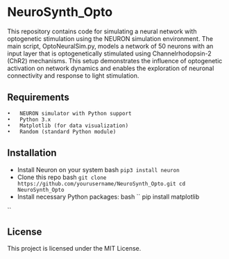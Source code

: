 # NeuroSynth_Opto
This repository contains code for simulating a neural network with optogenetic stimulation using the NEURON simulation environment. The main script, OptoNeuralSim.py, models a network of 50 neurons with an input layer that is optogenetically stimulated using Channelrhodopsin-2 (ChR2) mechanisms. This setup demonstrates the influence of optogenetic activation on network dynamics and enables the exploration of neuronal connectivity and response to light stimulation.
## Requirements
	•	NEURON simulator with Python support
	•	Python 3.x
	•	Matplotlib (for data visualization)
	•	Random (standard Python module)

## Installation
- Install Neuron on your system
bash ``
pip3 install neuron
``
- Clone this repo
bash ``
git clone https://github.com/yourusername/NeuroSynth_Opto.git
cd NeuroSynth_Opto
``
- Install necessary Python packages:
bash ``
pip install matplotlib

``
## License

This project is licensed under the MIT License.
